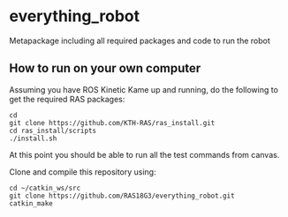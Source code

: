 # everything_robot
Metapackage including all required packages and code to run the robot

## How to run on your own computer
Assuming you have ROS Kinetic Kame up and running, do the following to get the required RAS packages:
```console
cd
git clone https://github.com/KTH-RAS/ras_install.git
cd ras_install/scripts
./install.sh
```

At this point you should be able to run all the test commands from canvas.

Clone and compile this repository using:
```console
cd ~/catkin_ws/src
git clone https://github.com/RAS18G3/everything_robot.git
catkin_make
```

